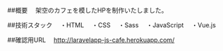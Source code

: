 ##概要
　架空のカフェを模したHPを制作いたしました。　

##技術スタック
　・HTML
　・CSS
　・Sass
　・JavaScript
　・Vue.js

##確認用URL
　http://laravelapp-js-cafe.herokuapp.com/